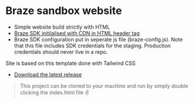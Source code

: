 # Braze sandbox website

* Simple website build strictly with HTML
* [Braze SDK initilalised with CDN in HTML header tag](https://www.braze.com/docs/developer_guide/platform_integration_guides/web/initial_sdk_setup/#install-cdn)
* Braze SDK configuration put in seperate js file (braze-config.js). Note that this file includes SDK credentials for the staging. Production credentials should never live in a repo.  

Site is based on this template done with Tailwind CSS
* [Download the latest release](https://github.com/tailwindtoolbox/Landing-Page/archive/master.zip)

> This project can be cloned to your machine and run by simply double clicking the index.html file ✌️